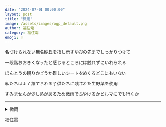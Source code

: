 ```yaml
---
date: "2024-07-01 00:00:00"
layout: post
title: "微雨"
image: /assets/images/ogp_default.png
author: 福住電
category: 福住電
emoji: 💡
---
```


<div class="tanka-area"><div class="tanka">
<p>名づけられない無名砂丘を指し示すゆびの先までしっかりつけて</p>

<p>一段階おおきくなったと感じるところには触れずにいれられる</p>

<p>ほんとうの眠りかどうか難しいシートをめくるどこにもいない</p>

<p>私たちはよく捨てられる子供たちに残された生野菜を使用</p>

<p>すみませんが少し熱があるため微雨でふやけるかビルマにでも行くか</p>

</div></div>

---

<details><summary>微雨</summary>
名づけられない無名砂丘を指し示すゆびの先までしっかりつけて<br/>
一段階おおきくなったと感じるところには触れずにいれられる<br/>
ほんとうの眠りかどうか難しいシートをめくるどこにもいない<br/>
私たちはよく捨てられる子供たちに残された生野菜を使用<br/>
すみませんが少し熱があるため微雨でふやけるかビルマにでも行くか<br/>
<br/>

</details>

福住電
